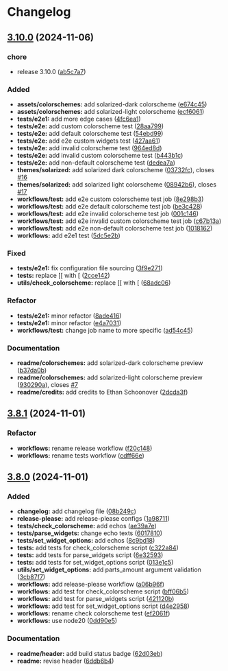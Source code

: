 # Changelog

## [3.10.0](https://github.com/Ninzalo/tmux-style/compare/v3.8.1...v3.10.0) (2024-11-06)


### chore

* release 3.10.0 ([ab5c7a7](https://github.com/Ninzalo/tmux-style/commit/ab5c7a7d30d25d8d4cb048899a822c14c904e97c))


### Added

* **assets/colorschemes:** add solarized-dark colorscheme ([e674c45](https://github.com/Ninzalo/tmux-style/commit/e674c45528fa54a6300bd4a24afd0016ca6f9712))
* **assets/colorschemes:** add solarized-light colorscheme ([ecf6061](https://github.com/Ninzalo/tmux-style/commit/ecf60610c88383dd7014e67793499feff44b9bd8))
* **tests/e2e1:** add more edge cases ([4fc6ea1](https://github.com/Ninzalo/tmux-style/commit/4fc6ea1e7782e130ad2436736f102d6475a133de))
* **tests/e2e:** add custom colorscheme test ([28aa799](https://github.com/Ninzalo/tmux-style/commit/28aa799058d315675c903cbf5f9a67dc7ca1b512))
* **tests/e2e:** add default colorscheme test ([54ebd99](https://github.com/Ninzalo/tmux-style/commit/54ebd998edffcabfbaa1aeb83544ed7e4297fdaf))
* **tests/e2e:** add e2e custom widgets test ([427aa61](https://github.com/Ninzalo/tmux-style/commit/427aa611fbfbde0335a7648bcd7c278d86fb1a09))
* **tests/e2e:** add invalid colorscheme test ([964ed8d](https://github.com/Ninzalo/tmux-style/commit/964ed8d4f827dce122f58d14b301c4edfdfd8853))
* **tests/e2e:** add invalid custom colorscheme test ([b443b1c](https://github.com/Ninzalo/tmux-style/commit/b443b1c13fbc8c7c09b48581eb03ba21daf8843d))
* **tests/e2e:** add non-default colorscheme test ([dedea7a](https://github.com/Ninzalo/tmux-style/commit/dedea7a0a5811eaacfc079da73a6d66e6a3f8f22))
* **themes/solarized:** add solarized dark colorscheme ([03732fc](https://github.com/Ninzalo/tmux-style/commit/03732fcbb4c49104bd41c50358f16c010419f9c1)), closes [#16](https://github.com/Ninzalo/tmux-style/issues/16)
* **themes/solarized:** add solarized light colorscheme ([08942b6](https://github.com/Ninzalo/tmux-style/commit/08942b6f7215ec8549014289370c20f4e7aee9e5)), closes [#17](https://github.com/Ninzalo/tmux-style/issues/17)
* **workflows/test:** add e2e custom colorscheme test job ([8e298b3](https://github.com/Ninzalo/tmux-style/commit/8e298b346aac0d48f44952b2ea6afab8c9060689))
* **workflows/test:** add e2e default colorscheme test job ([be3c428](https://github.com/Ninzalo/tmux-style/commit/be3c428028178dc5e2756259018ac95950233e96))
* **workflows/test:** add e2e invalid colorscheme test job ([001c146](https://github.com/Ninzalo/tmux-style/commit/001c146955aaa96966483e3d7c7857ac517995a0))
* **workflows/test:** add e2e invalid custom colorscheme test job ([c67b13a](https://github.com/Ninzalo/tmux-style/commit/c67b13ae4dc8d42392fb8724df69b740fd14ff9d))
* **workflows/test:** add e2e non-default colorscheme test job ([1018162](https://github.com/Ninzalo/tmux-style/commit/10181628d2c3aa27fa4d7bafe85775e0bb916a57))
* **workflows:** add e2e1 test ([5dc5e2b](https://github.com/Ninzalo/tmux-style/commit/5dc5e2b607af1cf85f45214b73d422de9a0e39fc))


### Fixed

* **tests/e2e1:** fix configuration file sourcing ([3f9e271](https://github.com/Ninzalo/tmux-style/commit/3f9e27177cb6a521a24edaa1958a04784bd6358e))
* **tests:** replace [[ with [ ([2cce142](https://github.com/Ninzalo/tmux-style/commit/2cce142e48c4eaaffed1e220f9480dc7ac855277))
* **utils/check_colorscheme:** replace [[ with [ ([68adc06](https://github.com/Ninzalo/tmux-style/commit/68adc06c23c21389befb75f9e390b287b35cec91))


### Refactor

* **tests/e2e1:** minor refactor ([8ade416](https://github.com/Ninzalo/tmux-style/commit/8ade416736218b2f67f5025eb7ca0a33269a7d87))
* **tests/e2e1:** minor refactor ([e4a7031](https://github.com/Ninzalo/tmux-style/commit/e4a703115442e0c5fed2bff87c7c94fe69ba754e))
* **workflows/test:** change job name to more specific ([ad54c45](https://github.com/Ninzalo/tmux-style/commit/ad54c45f98e91f11f633dae4ca3b12f359c80a96))


### Documentation

* **readme/colorschemes:** add solarized-dark colorscheme preview ([b37da0b](https://github.com/Ninzalo/tmux-style/commit/b37da0b06c1616acec7f2de7ebc81e3acb232e47))
* **readme/colorschemes:** add solarized-light colorscheme preview ([930290a](https://github.com/Ninzalo/tmux-style/commit/930290ac294114295a52a1fceddd9d250ece2e55)), closes [#7](https://github.com/Ninzalo/tmux-style/issues/7)
* **readme/credits:** add credits to Ethan Schoonover ([2dcda3f](https://github.com/Ninzalo/tmux-style/commit/2dcda3fe4ae1eee482294b606fcf64e228378e70))

## [3.8.1](https://github.com/Ninzalo/tmux-style/compare/v3.8.0...v3.8.1) (2024-11-01)


### Refactor

* **workflows:** rename release workflow ([f20c148](https://github.com/Ninzalo/tmux-style/commit/f20c148c4bb7494993341c489b6265384a3ff8e6))
* **workflows:** rename tests workflow ([cdff66e](https://github.com/Ninzalo/tmux-style/commit/cdff66ea97cc9c52873e1c9a45affed1aff842d9))

## [3.8.0](https://github.com/Ninzalo/tmux-style/compare/v3.7.1...v3.8.0) (2024-11-01)


### Added

* **changelog:** add changelog file ([08b249c](https://github.com/Ninzalo/tmux-style/commit/08b249cbb7d71a93eb9c4c9d7933421e405fd4f1))
* **release-please:** add release-please configs ([1a98711](https://github.com/Ninzalo/tmux-style/commit/1a987110f7428d22568e21218d6041f71ef1b13b))
* **tests/check_colorscheme:** add echos ([ae39a7e](https://github.com/Ninzalo/tmux-style/commit/ae39a7ee23324b6389233c029083fc0a04e87852))
* **tests/parse_widgets:** change echo texts ([6017810](https://github.com/Ninzalo/tmux-style/commit/6017810050c312ec67937f4323e720761928266c))
* **tests/set_widget_options:** add echos ([8c9bd18](https://github.com/Ninzalo/tmux-style/commit/8c9bd184898499a066ff929f71db6394524feb58))
* **tests:** add tests for check_colorscheme script ([c322a84](https://github.com/Ninzalo/tmux-style/commit/c322a840e1d093ab5ae73ef8ca39bb9de0861145))
* **tests:** add tests for parse_widgets script ([6e32593](https://github.com/Ninzalo/tmux-style/commit/6e325936d7ca27a2d6aa422cee49d2a0a193a79a))
* **tests:** add tests for set_widget_options script ([013e1c5](https://github.com/Ninzalo/tmux-style/commit/013e1c5135a207cadb43cd4e78be8b49182175c1))
* **utils/set_widget_options:** add parts_amount argument validation ([3cb87f7](https://github.com/Ninzalo/tmux-style/commit/3cb87f775c555e7776290ef7db7cea8905e0341e))
* **workflows:** add release-please workflow ([a06b96f](https://github.com/Ninzalo/tmux-style/commit/a06b96fb8bff796774603df679df66aeb91bb018))
* **workflows:** add test for check_colorscheme script ([bff06b5](https://github.com/Ninzalo/tmux-style/commit/bff06b535b0167316b75adea7e8d693eeb60fbb8))
* **workflows:** add test for parse_widgets script ([421120b](https://github.com/Ninzalo/tmux-style/commit/421120b674a1bd8fca8895530eb2fd8ca698ed5d))
* **workflows:** add test for set_widget_options script ([d4e2958](https://github.com/Ninzalo/tmux-style/commit/d4e29588fb6ea1c63ad84ea5309dac8b009b395f))
* **workflows:** rename check colorscheme test ([ef2061f](https://github.com/Ninzalo/tmux-style/commit/ef2061fadee0278eae9a3c2a521143c5e5e46c97))
* **workflows:** use node20 ([0dd90e5](https://github.com/Ninzalo/tmux-style/commit/0dd90e58ecb163262ae2dd316376f89eaf18b0cf))


### Documentation

* **readme/header:** add build status badge ([62d03eb](https://github.com/Ninzalo/tmux-style/commit/62d03ebd52493f69342717ebf789e6a708b694c8))
* **readme:** revise header ([6ddb6b4](https://github.com/Ninzalo/tmux-style/commit/6ddb6b4510a3a548b2a2436e26fa91ea58b90dbe))
